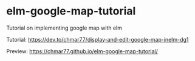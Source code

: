 # elm-google-map-tutorial
Tutorial on implementing google map with elm


Tutorial: https://dev.to/chmar77/display-and-edit-google-map-inelm-dg1

Preview: https://chmar77.github.io/elm-google-map-tutorial/
